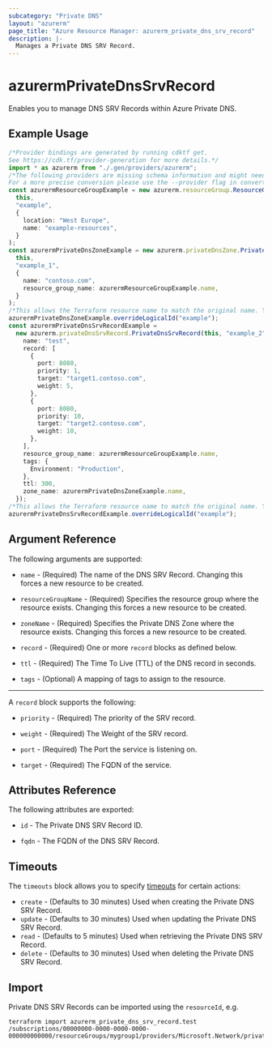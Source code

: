 ```yaml
---
subcategory: "Private DNS"
layout: "azurerm"
page_title: "Azure Resource Manager: azurerm_private_dns_srv_record"
description: |-
  Manages a Private DNS SRV Record.
---
```


# azurermPrivateDnsSrvRecord

Enables you to manage DNS SRV Records within Azure Private DNS.

## Example Usage

```typescript
/*Provider bindings are generated by running cdktf get.
See https://cdk.tf/provider-generation for more details.*/
import * as azurerm from "./.gen/providers/azurerm";
/*The following providers are missing schema information and might need manual adjustments to synthesize correctly: azurerm.
For a more precise conversion please use the --provider flag in convert.*/
const azurermResourceGroupExample = new azurerm.resourceGroup.ResourceGroup(
  this,
  "example",
  {
    location: "West Europe",
    name: "example-resources",
  }
);
const azurermPrivateDnsZoneExample = new azurerm.privateDnsZone.PrivateDnsZone(
  this,
  "example_1",
  {
    name: "contoso.com",
    resource_group_name: azurermResourceGroupExample.name,
  }
);
/*This allows the Terraform resource name to match the original name. You can remove the call if you don't need them to match.*/
azurermPrivateDnsZoneExample.overrideLogicalId("example");
const azurermPrivateDnsSrvRecordExample =
  new azurerm.privateDnsSrvRecord.PrivateDnsSrvRecord(this, "example_2", {
    name: "test",
    record: [
      {
        port: 8080,
        priority: 1,
        target: "target1.contoso.com",
        weight: 5,
      },
      {
        port: 8080,
        priority: 10,
        target: "target2.contoso.com",
        weight: 10,
      },
    ],
    resource_group_name: azurermResourceGroupExample.name,
    tags: {
      Environment: "Production",
    },
    ttl: 300,
    zone_name: azurermPrivateDnsZoneExample.name,
  });
/*This allows the Terraform resource name to match the original name. You can remove the call if you don't need them to match.*/
azurermPrivateDnsSrvRecordExample.overrideLogicalId("example");

```

## Argument Reference

The following arguments are supported:

*   `name` - (Required) The name of the DNS SRV Record. Changing this forces a new resource to be created.

*   `resourceGroupName` - (Required) Specifies the resource group where the resource exists. Changing this forces a new resource to be created.

*   `zoneName` - (Required) Specifies the Private DNS Zone where the resource exists. Changing this forces a new resource to be created.

*   `record` - (Required) One or more `record` blocks as defined below.

*   `ttl` - (Required) The Time To Live (TTL) of the DNS record in seconds.

*   `tags` - (Optional) A mapping of tags to assign to the resource.

***

A `record` block supports the following:

*   `priority` - (Required) The priority of the SRV record.

*   `weight` - (Required) The Weight of the SRV record.

*   `port` - (Required) The Port the service is listening on.

*   `target` - (Required) The FQDN of the service.

## Attributes Reference

The following attributes are exported:

*   `id` - The Private DNS SRV Record ID.

*   `fqdn` - The FQDN of the DNS SRV Record.

## Timeouts

The `timeouts` block allows you to specify [timeouts](https://www.terraform.io/language/resources/syntax#operation-timeouts) for certain actions:

* `create` - (Defaults to 30 minutes) Used when creating the Private DNS SRV Record.
* `update` - (Defaults to 30 minutes) Used when updating the Private DNS SRV Record.
* `read` - (Defaults to 5 minutes) Used when retrieving the Private DNS SRV Record.
* `delete` - (Defaults to 30 minutes) Used when deleting the Private DNS SRV Record.

## Import

Private DNS SRV Records can be imported using the `resourceId`, e.g.

```console
terraform import azurerm_private_dns_srv_record.test /subscriptions/00000000-0000-0000-0000-000000000000/resourceGroups/mygroup1/providers/Microsoft.Network/privateDnsZones/contoso.com/SRV/test
```
